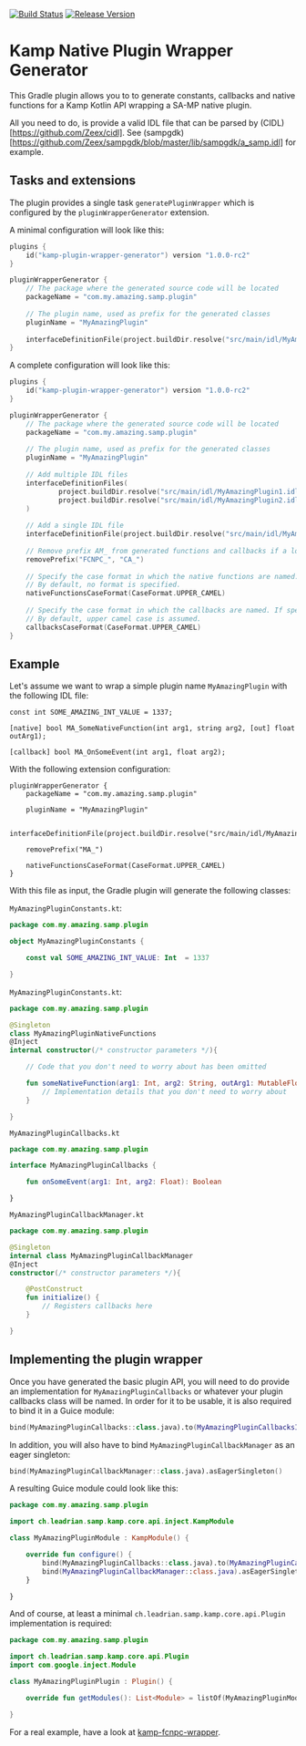 ﻿[![Build Status](https://travis-ci.org/Double-O-Seven/kamp-plugin-wrapper-generator.svg?branch=master)](https://travis-ci.org/Double-O-Seven/kamp-plugin-wrapper-generator)
[![Release Version](https://img.shields.io/maven-central/v/ch.leadrian.samp.kamp/kamp-plugin-wrapper-generator.svg?label=release)](http://search.maven.org/#search%7Cga%7C1%7Ckamp-plugin-wrapper-generator)

# Kamp Native Plugin Wrapper Generator

This Gradle plugin allows you to to generate constants, callbacks and native functions for a Kamp Kotlin API wrapping a SA-MP native plugin.

All you need to do, is provide a valid IDL file that can be parsed by (CIDL)[https://github.com/Zeex/cidl]. See (sampgdk)[https://github.com/Zeex/sampgdk/blob/master/lib/sampgdk/a_samp.idl] for example.

Tasks and extensions
--------------------

The plugin provides a single task `generatePluginWrapper` which is configured by the `pluginWrapperGenerator` extension.

A minimal configuration will look like this:
```kotlin
plugins {
    id("kamp-plugin-wrapper-generator") version "1.0.0-rc2"
}

pluginWrapperGenerator {
    // The package where the generated source code will be located
    packageName = "com.my.amazing.samp.plugin"
    
    // The plugin name, used as prefix for the generated classes
    pluginName = "MyAmazingPlugin"
    
    interfaceDefinitionFile(project.buildDir.resolve("src/main/idl/MyAmazingPlugin.idl"))
}
```

A complete configuration will look like this:
```kotlin
plugins {
    id("kamp-plugin-wrapper-generator") version "1.0.0-rc2"
}

pluginWrapperGenerator {
    // The package where the generated source code will be located
    packageName = "com.my.amazing.samp.plugin"
    
    // The plugin name, used as prefix for the generated classes
    pluginName = "MyAmazingPlugin"
    
    // Add multiple IDL files
    interfaceDefinitionFiles(
            project.buildDir.resolve("src/main/idl/MyAmazingPlugin1.idl"),
            project.buildDir.resolve("src/main/idl/MyAmazingPlugin2.idl")
    )
    
    // Add a single IDL file
    interfaceDefinitionFile(project.buildDir.resolve("src/main/idl/MyAmazingPlugin3.idl"))
    
    // Remove prefix AM_ from generated functions and callbacks if a lot of the functions are prefixed, like in FCNPC or ColAndreas
    removePrefix("FCNPC_", "CA_")
    
    // Specify the case format in which the native functions are named. If specified, the generated function names will be converted to lower camel case.
    // By default, no format is specified.
    nativeFunctionsCaseFormat(CaseFormat.UPPER_CAMEL)
    
    // Specify the case format in which the callbacks are named. If specified, the generated callback names will be converted to lower camel case.
    // By default, upper camel case is assumed.
    callbacksCaseFormat(CaseFormat.UPPER_CAMEL)
}
```

Example
-------

Let's assume we want to wrap a simple plugin name `MyAmazingPlugin` with the following IDL file:

```
const int SOME_AMAZING_INT_VALUE = 1337;

[native] bool MA_SomeNativeFunction(int arg1, string arg2, [out] float outArg1);

[callback] bool MA_OnSomeEvent(int arg1, float arg2);
```

With the following extension configuration:

```
pluginWrapperGenerator {
    packageName = "com.my.amazing.samp.plugin"
    
    pluginName = "MyAmazingPlugin"
    
    interfaceDefinitionFile(project.buildDir.resolve("src/main/idl/MyAmazingPlugin.idl"))
    
    removePrefix("MA_")
    
    nativeFunctionsCaseFormat(CaseFormat.UPPER_CAMEL)
}
```

With this file as input, the Gradle plugin will generate the following classes:

`MyAmazingPluginConstants.kt`:
```kotlin
package com.my.amazing.samp.plugin

object MyAmazingPluginConstants {

    const val SOME_AMAZING_INT_VALUE: Int  = 1337

}
```

`MyAmazingPluginConstants.kt`:
```kotlin
package com.my.amazing.samp.plugin

@Singleton
class MyAmazingPluginNativeFunctions
@Inject
internal constructor(/* constructor parameters */){

    // Code that you don't need to worry about has been omitted

    fun someNativeFunction(arg1: Int, arg2: String, outArg1: MutableFloatCell): Bool {
        // Implementation details that you don't need to worry about
    }

}
```

`MyAmazingPluginCallbacks.kt`
```kotlin
package com.my.amazing.samp.plugin

interface MyAmazingPluginCallbacks {

    fun onSomeEvent(arg1: Int, arg2: Float): Boolean

}
```

`MyAmazingPluginCallbackManager.kt`
```kotlin
package com.my.amazing.samp.plugin

@Singleton
internal class MyAmazingPluginCallbackManager
@Inject
constructor(/* constructor parameters */){

    @PostConstruct
    fun initialize() {
        // Registers callbacks here
    }

}
```

Implementing the plugin wrapper
-------------------------------

Once you have generated the basic plugin API, you will need to do provide an implementation for `MyAmazingPluginCallbacks` or whatever your plugin callbacks class will be named. In order for it to be usable, it is also required to bind it in a Guice module:
```kotlin
bind(MyAmazingPluginCallbacks::class.java).to(MyAmazingPluginCallbacksImplementation::class.java)
```

In addition, you will also have to bind `MyAmazingPluginCallbackManager` as an eager singleton:
```kotlin
bind(MyAmazingPluginCallbackManager::class.java).asEagerSingleton()
```

A resulting Guice module could look like this:
```kotlin
package com.my.amazing.samp.plugin

import ch.leadrian.samp.kamp.core.api.inject.KampModule

class MyAmazingPluginModule : KampModule() {

    override fun configure() {
        bind(MyAmazingPluginCallbacks::class.java).to(MyAmazingPluginCallbacksImplementation::class.java)
        bind(MyAmazingPluginCallbackManager::class.java).asEagerSingleton()
    }

}
```

And of course, at least a minimal `ch.leadrian.samp.kamp.core.api.Plugin` implementation is required:
```kotlin
package com.my.amazing.samp.plugin

import ch.leadrian.samp.kamp.core.api.Plugin
import com.google.inject.Module

class MyAmazingPluginPlugin : Plugin() {

    override fun getModules(): List<Module> = listOf(MyAmazingPluginModule())

}
```

For a real example, have a look at [kamp-fcnpc-wrapper](https://github.com/Double-O-Seven/kamp-fcnpc-wrapper).
